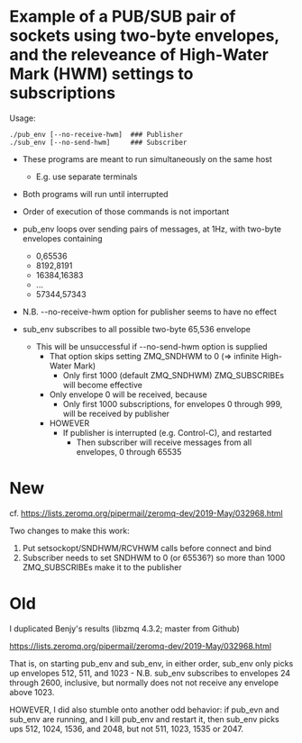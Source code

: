 # Example of a PUB/SUB pair of sockets using two-byte envelopes, and the releveance of High-Water Mark (HWM) settings to subscriptions

Usage:

    ./pub_env [--no-receive-hwm]  ### Publisher
    ./sub_env [--no-send-hwm]     ### Subscriber

- These programs are meant to run simultaneously on the same host
  - E.g. use separate terminals
- Both programs will run until interrupted
- Order of execution of those commands is not important

- pub_env loops over sending pairs of messages, at 1Hz, with two-byte envelopes containing
  - 0,65536
  - 8192,8191
  - 16384,16383
  - ...
  - 57344,57343

- N.B. --no-receive-hwm option for publisher seems to have no effect

- sub_env subscribes to all possible two-byte 65,536 envelope
  - This will be unsuccessful if --no-send-hwm option is supplied
    - That option skips setting ZMQ_SNDHWM to 0 (=> infinite High-Water Mark)
      - Only first 1000 (default ZMQ_SNDHWM) ZMQ_SUBSCRIBEs will become effective
    - Only envelope 0 will be received, because
      - Only first 1000 subscriptions, for envelopes 0 through 999, will be received by publisher
    - HOWEVER
      - If publisher is interrupted (e.g. Control-C), and restarted
        - Then subscriber will receive messages from all envelopes, 0 through 65535

# New

cf. https://lists.zeromq.org/pipermail/zeromq-dev/2019-May/032968.html

Two changes to make this work:

1. Put setsockopt/SNDHWM/RCVHWM calls before connect and bind
2. Subscriber needs to set SNDHWM to 0 (or 65536?) so more than 1000 ZMQ_SUBSCRIBEs make it to the publisher


# Old

I duplicated Benjy's results (libzmq 4.3.2; master from Github)

  https://lists.zeromq.org/pipermail/zeromq-dev/2019-May/032968.html

That is, on starting pub_env and sub_env, in either order, sub_env only picks up envelopes 512, 511, and 1023 - N.B. sub_env subscribes to envelopes 24 through 2600, inclusive, but normally does not not receive any envelope above 1023.

HOWEVER, I did also stumble onto another odd behavior:  if pub_evn and sub_env are running, and I kill pub_env and restart it, then sub_env picks ups 512, 1024, 1536, and 2048, but not 511, 1023, 1535 or 2047.
